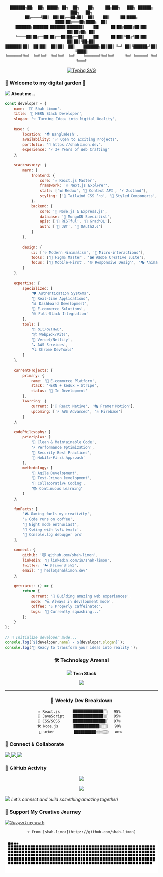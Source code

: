 <div align="center">
  
```ascii
███████╗██╗  ██╗ █████╗ ██╗  ██╗    ██╗     ██╗███╗   ███╗ ██████╗ ███╗   ██╗
██╔════╝██║  ██║██╔══██╗██║  ██║    ██║     ██║████╗ ████║██╔═══██╗████╗  ██║
███████╗███████║███████║███████║    ██║     ██║██╔████╔██║██║   ██║██╔██╗ ██║
╚════██║██╔══██║██╔══██║██╔══██║    ██║     ██║██║╚██╔╝██║██║   ██║██║╚██╗██║
███████║██║  ██║██║  ██║██║  ██║    ███████╗██║██║ ╚═╝ ██║╚██████╔╝██║ ╚████║
╚══════╝╚═╝  ╚═╝╚═╝  ╚═╝╚═╝  ╚═╝    ╚══════╝╚═╝╚═╝     ╚═╝ ╚═════╝ ╚═╝  ╚═══╝
```

[![Typing SVG](https://readme-typing-svg.herokuapp.com?font=Fira+Code&pause=1000&color=F7D768&width=435&lines=Frontend+Developer+from+Bangladesh;Building+awesome+web+experiences;Creating+pixel-perfect+interfaces)](https://git.io/typing-svg)

</div>

### 🌟 Welcome to my digital garden 🌱

<img src="https://media.giphy.com/media/VgCDAzcKvsR6OM0uWg/giphy.gif" width="50"> **About me...**

```javascript
const developer = {
    name: '🧑‍💻 Shah Limon',
    title: '🚀 MERN Stack Developer',
    slogan: '✨ Turning Ideas into Digital Reality',
    
    base: {
        location: '🌏 Bangladesh',
        availability: '✅ Open to Exciting Projects',
        portfolio: '🎨 https://shahlimon.dev',
        experience: '⚡ 3+ Years of Web Crafting'
    },
    
    stackMastery: {
        mern: {
            frontend: {
                core: '⚛️ React.js Master',
                framework: '🔥 Next.js Explorer',
                state: ['📊 Redux', '🔄 Context API', '⚡ Zustand'],
                styling: ['🎨 Tailwind CSS Pro', '💅 Styled Components', '🎯 SCSS'],
            },
            backend: {
                core: '🚀 Node.js & Express.js',
                database: '🍃 MongoDB Specialist',
                apis: ['🔗 RESTful', '📡 GraphQL'],
                auth: ['🔐 JWT', '🔑 OAuth2.0']
            }
        },
        
        design: {
            ui: ['✨ Modern Minimalism', '🎯 Micro-interactions'],
            tools: ['🎨 Figma Master', '🖼️ Adobe Creative Suite'],
            focus: ['📱 Mobile-First', '🌐 Responsive Design', '🎭 Animation']
        }
    },
    
    expertise: {
        specialized: [
            '🛡️ Authentication Systems',
            '🔄 Real-time Applications',
            '📊 Dashboard Development',
            '🛒 E-commerce Solutions',
            '🌐 Full-Stack Integration'
        ],
        tools: [
            '🔧 Git/GitHub',
            '📦 Webpack/Vite',
            '🚀 Vercel/Netlify',
            '☁️ AWS Services',
            '🔍 Chrome DevTools'
        ]
    },
    
    currentProjects: {
        primary: {
            name: '🏪 E-commerce Platform',
            stack: 'MERN + Redux + Stripe',
            status: '🚧 In Development'
        },
        learning: {
            current: ['📱 React Native', '🎭 Framer Motion'],
            upcoming: ['⚡ AWS Advanced', '🔥 Firebase']
        }
    },
    
    codePhilosophy: {
        principles: [
            '🎯 Clean & Maintainable Code',
            '⚡ Performance Optimization',
            '🔐 Security Best Practices',
            '📱 Mobile-First Approach'
        ],
        methodology: [
            '🔄 Agile Development',
            '🧪 Test-Driven Development',
            '🤝 Collaborative Coding',
            '📚 Continuous Learning'
        ]
    },
    
    funFacts: [
        '🎮 Gaming fuels my creativity',
        '☕ Code runs on coffee',
        '🌙 Night mode enthusiast',
        '🎵 Coding with lofi beats',
        '🐛 Console.log debugger pro'
    ],
    
    connect: {
        github: '🐱 github.com/shah-limon',
        linkedin: '💼 linkedin.com/in/shah-limon',
        twitter: '🐦 @limonshah1',
        email: '📧 hello@shahlimon.dev'
    },
    
    getStatus: () => {
        return {
            current: '🚀 Building amazing web experiences',
            mode: '💻 Always in development mode',
            coffee: '☕ Properly caffeinated',
            bugs: '🐛 Currently squashing...'
        };
    }
};

// 🌟 Initialize developer mode...
console.log(`${developer.name} - ${developer.slogan}`);
console.log('🚀 Ready to transform your ideas into reality!');
```

<div align="center">
  
### 🛠️ Technology Arsenal

<img src="https://media.giphy.com/media/iY8CRBdQXODJSCERIr/giphy.gif" width="30"> **Tech Stack**

<p align="center">
  <a href="https://skillicons.dev">
    <img src="https://skillicons.dev/icons?i=js,html,css,react,nextjs,nodejs,express,mongodb,tailwind,bootstrap,sass,firebase,git,figma,ps" />
  </a>
</p>

---

### 🌈 Weekly Dev Breakdown

```text
⚛️ React.js      ██████████████░░   95%  
📜 JavaScript    ██████████████░░   95%  
🎨 CSS/SCSS      ███████████████░   97%  
🛠️ Node.js       ████████████░░░░   90%  
🌟 Other         ██████████░░░░░░   80% 
```

</div>

### 🤝 Connect & Collaborate

<p align="left">
<a href="https://twitter.com/limonshah1" target="_blank">
  <img src="https://img.shields.io/badge/Twitter-1DA1F2?style=for-the-badge&logo=twitter&logoColor=white" />
</a>
<a href="https://linkedin.com/in/shah-limon-1b81041b6" target="_blank">
  <img src="https://img.shields.io/badge/LinkedIn-0077B5?style=for-the-badge&logo=linkedin&logoColor=white" />
</a>
<a href="https://dev.to/shahlimon" target="_blank">
  <img src="https://img.shields.io/badge/dev.to-0A0A0A?style=for-the-badge&logo=devdot.to&logoColor=white" />
</a>
</p>

### 🎯 GitHub Activity

<p align="center">
  <img src="https://github-readme-streak-stats.herokuapp.com/?user=shah-limon&theme=tokyonight" />
</p>

<p align="center">
  <img src="https://github-profile-trophy.vercel.app/?username=shah-limon&theme=tokyonight&no-frame=true&row=1&&margin-w=30&no-bg=true" />
</p>

<img src="https://media.giphy.com/media/LnQjpWaON8nhr21vNW/giphy.gif" width="60"> <em>Let's connect and build something amazing together!</em>

### 🎨 Support My Creative Journey

<a href="https://www.buymeacoffee.com/template.gallery">
  <img src="https://cdn.buymeacoffee.com/buttons/v2/default-yellow.png" height="50" width="210" alt="Support my work" />
</a>

<div align="center">

```text
⭐️ From [shah-limon](https://github.com/shah-limon)
```

![Snake animation](https://raw.githubusercontent.com/platane/snk/output/github-contribution-grid-snake-dark.svg)

</div>
